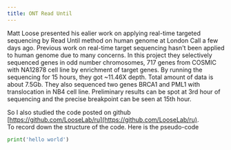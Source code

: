 ```yaml
---
title: ONT Read Until
---
```


Matt Loose presented his ealier work on applying real-time targeted sequencing by Read Until method on human genome at London Call a few days ago. 
Previous work on real-time target sequencing hasn't been applied to human genome due to many concerns. 
In this project they selectively sequenced genes in odd number chromosomes,  717 genes from COSMIC with NA12878 cell line by enrichment of target genes. By running the sequencing for 15 hours, 
they got ~11.46X depth. Total amount of data is about 7.5Gb. They also sequenced two genes BRCA1 and PML1 with translocation in NB4 cell line. Preliminary results can 
be spot at 3rd hour of sequencing and the precise breakpoint can be seen at 15th hour.

So I also studied the code posted on github [https://github.com/LooseLab/ru](https://github.com/LooseLab/ru).  
To record down the structure of the code. Here is the pseudo-code

```python
print('hello world')
```
